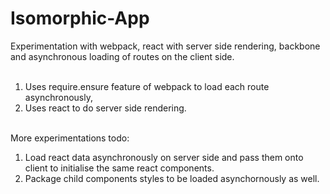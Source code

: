 Isomorphic-App
==============

Experimentation with webpack, react with server side rendering, backbone and asynchronous loading of routes on the client side.<br/><br/>

1. Uses require.ensure feature of webpack to load each route asynchronously,<br/>
2. Uses react to do server side rendering.<br/><br/>

More experimentations todo:<br/>
1. Load react data asynchronously on server side and pass them onto client to initialise the same react components.<br/>
2. Package child components styles to be loaded asynchornously as well.<br/>
